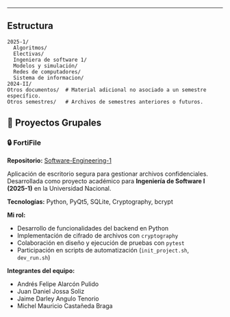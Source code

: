 ---

## Estructura

```
2025-1/
  Algoritmos/
  Electivas/
  Ingeniera de software 1/
  Modelos y simulación/
  Redes de computadores/
  Sistema de informacion/
2024-II/
Otros documentos/  # Material adicional no asociado a un semestre específico.
Otros semestres/   # Archivos de semestres anteriores o futuros.
```

## 👥 Proyectos Grupales

### 🔒 FortiFile
**Repositorio:** [Software-Engineering-1](https://github.com/andrefalar/Software-Engeneering-1.git)

Aplicación de escritorio segura para gestionar archivos confidenciales. Desarrollada como proyecto académico para **Ingeniería de Software I (2025-1)** en la Universidad Nacional.

**Tecnologías:** Python, PyQt5, SQLite, Cryptography, bcrypt

**Mi rol:**
- Desarrollo de funcionalidades del backend en Python
- Implementación de cifrado de archivos con `cryptography`
- Colaboración en diseño y ejecución de pruebas con `pytest`
- Participación en scripts de automatización (`init_project.sh`, `dev_run.sh`)

**Integrantes del equipo:**
- Andrés Felipe Alarcón Pulido
- Juan Daniel Jossa Soliz
- Jaime Darley Angulo Tenorio
- Michel Mauricio Castañeda Braga